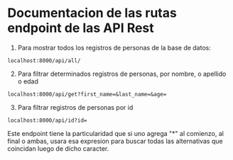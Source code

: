 # Documentacion de las rutas endpoint de las API Rest



1) Para mostrar todos los registros de personas de la base de datos:

`localhost:8000/api/all/`


2) Para filtrar determinados registros de personas, por nombre, o apellido o edad

`localhost:8000/api/get?first_name=&last_name=&age=`


3) Para filtrar registros de personas por id

`localhost:8000/api/id?id=`

Este endpoint tiene la particularidad que si uno agrega "*" al comienzo, al final o ambas, usara esa expresion para buscar todas las alternativas que coincidan luego de dicho caracter.

